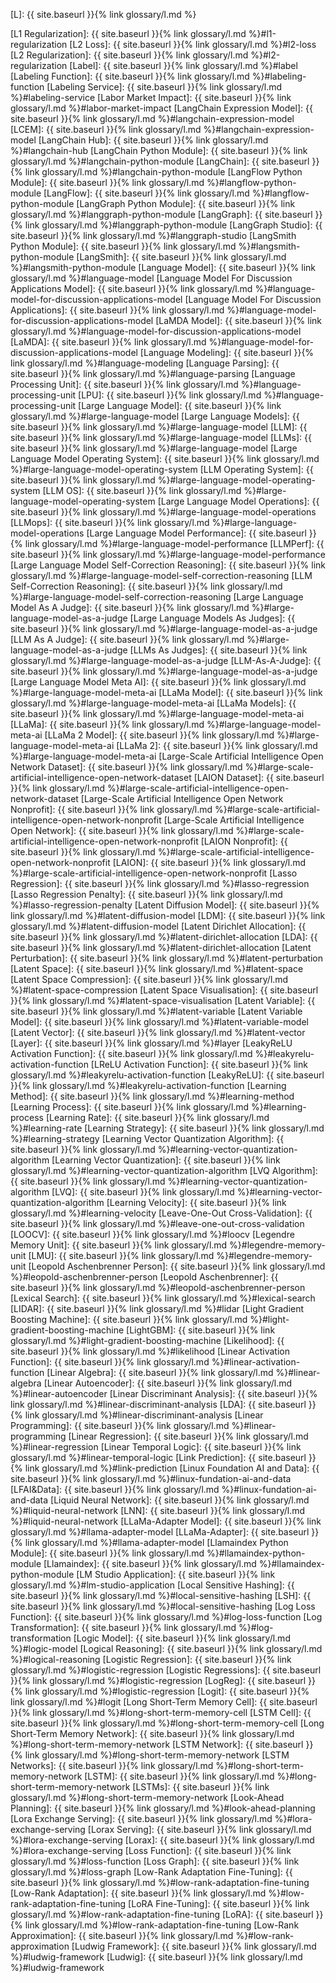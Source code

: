 [L]: {{ site.baseurl }}{% link glossary/l.md %}

[L1 Regularization]: {{ site.baseurl }}{% link glossary/l.md %}#l1-regularization
[L2 Loss]: {{ site.baseurl }}{% link glossary/l.md %}#l2-loss
[L2 Regularization]: {{ site.baseurl }}{% link glossary/l.md %}#l2-regularization
[Label]: {{ site.baseurl }}{% link glossary/l.md %}#label
[Labeling Function]: {{ site.baseurl }}{% link glossary/l.md %}#labeling-function
[Labeling Service]: {{ site.baseurl }}{% link glossary/l.md %}#labeling-service
[Labor Market Impact]: {{ site.baseurl }}{% link glossary/l.md %}#labor-market-impact
[LangChain Expression Model]: {{ site.baseurl }}{% link glossary/l.md %}#langchain-expression-model
[LCEM]: {{ site.baseurl }}{% link glossary/l.md %}#langchain-expression-model
[LangChain Hub]: {{ site.baseurl }}{% link glossary/l.md %}#langchain-hub
[LangChain Python Module]: {{ site.baseurl }}{% link glossary/l.md %}#langchain-python-module
[LangChain]: {{ site.baseurl }}{% link glossary/l.md %}#langchain-python-module
[LangFlow Python Module]: {{ site.baseurl }}{% link glossary/l.md %}#langflow-python-module
[LangFlow]: {{ site.baseurl }}{% link glossary/l.md %}#langflow-python-module
[LangGraph Python Module]: {{ site.baseurl }}{% link glossary/l.md %}#langgraph-python-module
[LangGraph]: {{ site.baseurl }}{% link glossary/l.md %}#langgraph-python-module
[LangGraph Studio]: {{ site.baseurl }}{% link glossary/l.md %}#langgraph-studio
[LangSmith Python Module]: {{ site.baseurl }}{% link glossary/l.md %}#langsmith-python-module
[LangSmith]: {{ site.baseurl }}{% link glossary/l.md %}#langsmith-python-module
[Language Model]: {{ site.baseurl }}{% link glossary/l.md %}#language-model
[Language Model For Discussion Applications Model]: {{ site.baseurl }}{% link glossary/l.md %}#language-model-for-discussion-applications-model
[Language Model For Discussion Applications]: {{ site.baseurl }}{% link glossary/l.md %}#language-model-for-discussion-applications-model
[LaMDA Model]: {{ site.baseurl }}{% link glossary/l.md %}#language-model-for-discussion-applications-model
[LaMDA]: {{ site.baseurl }}{% link glossary/l.md %}#language-model-for-discussion-applications-model
[Language Modeling]: {{ site.baseurl }}{% link glossary/l.md %}#language-modeling
[Language Parsing]: {{ site.baseurl }}{% link glossary/l.md %}#language-parsing
[Language Processing Unit]: {{ site.baseurl }}{% link glossary/l.md %}#language-processing-unit
[LPU]: {{ site.baseurl }}{% link glossary/l.md %}#language-processing-unit
[Large Language Model]: {{ site.baseurl }}{% link glossary/l.md %}#large-language-model
[Large Language Models]: {{ site.baseurl }}{% link glossary/l.md %}#large-language-model
[LLM]: {{ site.baseurl }}{% link glossary/l.md %}#large-language-model
[LLMs]: {{ site.baseurl }}{% link glossary/l.md %}#large-language-model
[Large Language Model Operating System]: {{ site.baseurl }}{% link glossary/l.md %}#large-language-model-operating-system
[LLM Operating System]: {{ site.baseurl }}{% link glossary/l.md %}#large-language-model-operating-system
[LLM OS]: {{ site.baseurl }}{% link glossary/l.md %}#large-language-model-operating-system
[Large Language Model Operations]: {{ site.baseurl }}{% link glossary/l.md %}#large-language-model-operations
[LLMops]: {{ site.baseurl }}{% link glossary/l.md %}#large-language-model-operations
[Large Language Model Performance]: {{ site.baseurl }}{% link glossary/l.md %}#large-language-model-performance
[LLMPerf]: {{ site.baseurl }}{% link glossary/l.md %}#large-language-model-performance
[Large Language Model Self-Correction Reasoning]: {{ site.baseurl }}{% link glossary/l.md %}#large-language-model-self-correction-reasoning
[LLM Self-Correction Reasoning]: {{ site.baseurl }}{% link glossary/l.md %}#large-language-model-self-correction-reasoning
[Large Language Model As A Judge]: {{ site.baseurl }}{% link glossary/l.md %}#large-language-model-as-a-judge
[Large Language Models As Judges]: {{ site.baseurl }}{% link glossary/l.md %}#large-language-model-as-a-judge
[LLM As A Judge]: {{ site.baseurl }}{% link glossary/l.md %}#large-language-model-as-a-judge
[LLMs As Judges]: {{ site.baseurl }}{% link glossary/l.md %}#large-language-model-as-a-judge
[LLM-As-A-Judge]: {{ site.baseurl }}{% link glossary/l.md %}#large-language-model-as-a-judge
[Large Language Model Meta AI]: {{ site.baseurl }}{% link glossary/l.md %}#large-language-model-meta-ai
[LLaMa Model]: {{ site.baseurl }}{% link glossary/l.md %}#large-language-model-meta-ai
[LLaMa Models]: {{ site.baseurl }}{% link glossary/l.md %}#large-language-model-meta-ai
[LLaMa]: {{ site.baseurl }}{% link glossary/l.md %}#large-language-model-meta-ai
[LLaMa 2 Model]: {{ site.baseurl }}{% link glossary/l.md %}#large-language-model-meta-ai
[LLaMa 2]: {{ site.baseurl }}{% link glossary/l.md %}#large-language-model-meta-ai
[Large-Scale Artificial Intelligence Open Network Dataset]: {{ site.baseurl }}{% link glossary/l.md %}#large-scale-artificial-intelligence-open-network-dataset
[LAION Dataset]: {{ site.baseurl }}{% link glossary/l.md %}#large-scale-artificial-intelligence-open-network-dataset
[Large-Scale Artificial Intelligence Open Network Nonprofit]: {{ site.baseurl }}{% link glossary/l.md %}#large-scale-artificial-intelligence-open-network-nonprofit
[Large-Scale Artificial Intelligence Open Network]: {{ site.baseurl }}{% link glossary/l.md %}#large-scale-artificial-intelligence-open-network-nonprofit
[LAION Nonprofit]: {{ site.baseurl }}{% link glossary/l.md %}#large-scale-artificial-intelligence-open-network-nonprofit
[LAION]: {{ site.baseurl }}{% link glossary/l.md %}#large-scale-artificial-intelligence-open-network-nonprofit
[Lasso Regression]: {{ site.baseurl }}{% link glossary/l.md %}#lasso-regression
[Lasso Regression Penalty]: {{ site.baseurl }}{% link glossary/l.md %}#lasso-regression-penalty
[Latent Diffusion Model]: {{ site.baseurl }}{% link glossary/l.md %}#latent-diffusion-model
[LDM]: {{ site.baseurl }}{% link glossary/l.md %}#latent-diffusion-model
[Latent Dirichlet Allocation]: {{ site.baseurl }}{% link glossary/l.md %}#latent-dirichlet-allocation
[LDA]: {{ site.baseurl }}{% link glossary/l.md %}#latent-dirichlet-allocation
[Latent Perturbation]: {{ site.baseurl }}{% link glossary/l.md %}#latent-perturbation
[Latent Space]: {{ site.baseurl }}{% link glossary/l.md %}#latent-space
[Latent Space Compression]: {{ site.baseurl }}{% link glossary/l.md %}#latent-space-compression
[Latent Space Visualisation]: {{ site.baseurl }}{% link glossary/l.md %}#latent-space-visualisation
[Latent Variable]: {{ site.baseurl }}{% link glossary/l.md %}#latent-variable
[Latent Variable Model]: {{ site.baseurl }}{% link glossary/l.md %}#latent-variable-model
[Latent Vector]: {{ site.baseurl }}{% link glossary/l.md %}#latent-vector
[Layer]: {{ site.baseurl }}{% link glossary/l.md %}#layer
[LeakyReLU Activation Function]: {{ site.baseurl }}{% link glossary/l.md %}#leakyrelu-activation-function
[LReLU Activation Function]: {{ site.baseurl }}{% link glossary/l.md %}#leakyrelu-activation-function
[LeakyReLU]: {{ site.baseurl }}{% link glossary/l.md %}#leakyrelu-activation-function
[Learning Method]: {{ site.baseurl }}{% link glossary/l.md %}#learning-method
[Learning Process]: {{ site.baseurl }}{% link glossary/l.md %}#learning-process
[Learning Rate]: {{ site.baseurl }}{% link glossary/l.md %}#learning-rate
[Learning Strategy]: {{ site.baseurl }}{% link glossary/l.md %}#learning-strategy
[Learning Vector Quantization Algorithm]: {{ site.baseurl }}{% link glossary/l.md %}#learning-vector-quantization-algorithm
[Learning Vector Quantization]: {{ site.baseurl }}{% link glossary/l.md %}#learning-vector-quantization-algorithm
[LVQ Algorithm]: {{ site.baseurl }}{% link glossary/l.md %}#learning-vector-quantization-algorithm
[LVQ]: {{ site.baseurl }}{% link glossary/l.md %}#learning-vector-quantization-algorithm
[Learning Velocity]: {{ site.baseurl }}{% link glossary/l.md %}#learning-velocity
[Leave-One-Out Cross-Validation]: {{ site.baseurl }}{% link glossary/l.md %}#leave-one-out-cross-validation
[LOOCV]: {{ site.baseurl }}{% link glossary/l.md %}#loocv
[Legendre Memory Unit]: {{ site.baseurl }}{% link glossary/l.md %}#legendre-memory-unit
[LMU]: {{ site.baseurl }}{% link glossary/l.md %}#legendre-memory-unit
[Leopold Aschenbrenner Person]: {{ site.baseurl }}{% link glossary/l.md %}#leopold-aschenbrenner-person
[Leopold Aschenbrenner]: {{ site.baseurl }}{% link glossary/l.md %}#leopold-aschenbrenner-person
[Lexical Search]: {{ site.baseurl }}{% link glossary/l.md %}#lexical-search
[LIDAR]: {{ site.baseurl }}{% link glossary/l.md %}#lidar
[Light Gradient Boosting Machine]: {{ site.baseurl }}{% link glossary/l.md %}#light-gradient-boosting-machine
[LightGBM]: {{ site.baseurl }}{% link glossary/l.md %}#light-gradient-boosting-machine
[Likelihood]: {{ site.baseurl }}{% link glossary/l.md %}#likelihood
[Linear Activation Function]: {{ site.baseurl }}{% link glossary/l.md %}#linear-activation-function
[Linear Algebra]: {{ site.baseurl }}{% link glossary/l.md %}#linear-algebra
[Linear Autoencoder]: {{ site.baseurl }}{% link glossary/l.md %}#linear-autoencoder
[Linear Discriminant Analysis]: {{ site.baseurl }}{% link glossary/l.md %}#linear-discriminant-analysis
[LDA]: {{ site.baseurl }}{% link glossary/l.md %}#linear-discriminant-analysis
[Linear Programming]: {{ site.baseurl }}{% link glossary/l.md %}#linear-programming
[Linear Regression]: {{ site.baseurl }}{% link glossary/l.md %}#linear-regression
[Linear Temporal Logic]: {{ site.baseurl }}{% link glossary/l.md %}#linear-temporal-logic
[Link Prediction]: {{ site.baseurl }}{% link glossary/l.md %}#link-prediction
[Linux Foundation AI and Data]: {{ site.baseurl }}{% link glossary/l.md %}#linux-fundation-ai-and-data
[LFAI&Data]: {{ site.baseurl }}{% link glossary/l.md %}#linux-fundation-ai-and-data
[Liquid Neural Network]: {{ site.baseurl }}{% link glossary/l.md %}#liquid-neural-network
[LNN]: {{ site.baseurl }}{% link glossary/l.md %}#liquid-neural-network
[LLaMa-Adapter Model]: {{ site.baseurl }}{% link glossary/l.md %}#llama-adapter-model
[LLaMa-Adapter]: {{ site.baseurl }}{% link glossary/l.md %}#llama-adapter-model
[Llamaindex Python Module]: {{ site.baseurl }}{% link glossary/l.md %}#llamaindex-python-module
[Llamaindex]: {{ site.baseurl }}{% link glossary/l.md %}#llamaindex-python-module
[LM Studio Application]: {{ site.baseurl }}{% link glossary/l.md %}#lm-studio-application
[Local Sensitive Hashing]: {{ site.baseurl }}{% link glossary/l.md %}#local-sensitive-hashing
[LSH]: {{ site.baseurl }}{% link glossary/l.md %}#local-sensitive-hashing
[Log Loss Function]: {{ site.baseurl }}{% link glossary/l.md %}#log-loss-function
[Log Transformation]: {{ site.baseurl }}{% link glossary/l.md %}#log-transformation
[Logic Model]: {{ site.baseurl }}{% link glossary/l.md %}#logic-model
[Logical Reasoning]: {{ site.baseurl }}{% link glossary/l.md %}#logical-reasoning
[Logistic Regression]: {{ site.baseurl }}{% link glossary/l.md %}#logistic-regression
[Logistic Regressions]: {{ site.baseurl }}{% link glossary/l.md %}#logistic-regression
[LogReg]: {{ site.baseurl }}{% link glossary/l.md %}#logistic-regression
[Logit]: {{ site.baseurl }}{% link glossary/l.md %}#logit
[Long Short-Term Memory Cell]: {{ site.baseurl }}{% link glossary/l.md %}#long-short-term-memory-cell
[LSTM Cell]: {{ site.baseurl }}{% link glossary/l.md %}#long-short-term-memory-cell
[Long Short-Term Memory Network]: {{ site.baseurl }}{% link glossary/l.md %}#long-short-term-memory-network
[LSTM Network]: {{ site.baseurl }}{% link glossary/l.md %}#long-short-term-memory-network
[LSTM Networks]: {{ site.baseurl }}{% link glossary/l.md %}#long-short-term-memory-network
[LSTM]: {{ site.baseurl }}{% link glossary/l.md %}#long-short-term-memory-network
[LSTMs]: {{ site.baseurl }}{% link glossary/l.md %}#long-short-term-memory-network
[Look-Ahead Planning]: {{ site.baseurl }}{% link glossary/l.md %}#look-ahead-planning
[Lora Exchange Serving]: {{ site.baseurl }}{% link glossary/l.md %}#lora-exchange-serving
[Lorax Serving]: {{ site.baseurl }}{% link glossary/l.md %}#lora-exchange-serving
[Lorax]: {{ site.baseurl }}{% link glossary/l.md %}#lora-exchange-serving
[Loss Function]: {{ site.baseurl }}{% link glossary/l.md %}#loss-function
[Loss Graph]: {{ site.baseurl }}{% link glossary/l.md %}#loss-graph
[Low-Rank Adaptation Fine-Tuning]: {{ site.baseurl }}{% link glossary/l.md %}#low-rank-adaptation-fine-tuning
[Low-Rank Adaptation]: {{ site.baseurl }}{% link glossary/l.md %}#low-rank-adaptation-fine-tuning
[LoRA Fine-Tuning]: {{ site.baseurl }}{% link glossary/l.md %}#low-rank-adaptation-fine-tuning
[LoRA]: {{ site.baseurl }}{% link glossary/l.md %}#low-rank-adaptation-fine-tuning
[Low-Rank Approximation]: {{ site.baseurl }}{% link glossary/l.md %}#low-rank-approximation
[Ludwig Framework]: {{ site.baseurl }}{% link glossary/l.md %}#ludwig-framework
[Ludwig]: {{ site.baseurl }}{% link glossary/l.md %}#ludwig-framework
